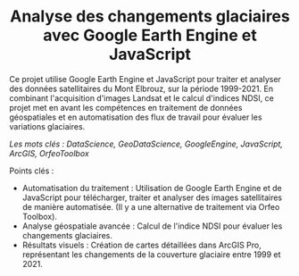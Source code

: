 <h1 align="center">Analyse des changements glaciaires <br> avec Google Earth Engine et JavaScript</h1>

Ce projet utilise Google Earth Engine et JavaScript pour traiter et analyser des données satellitaires du Mont Elbrouz, sur la période 1999-2021. En combinant l'acquisition d'images Landsat et le calcul d'indices NDSI, ce projet met en avant les compétences en traitement de données géospatiales et en automatisation des flux de travail pour évaluer les variations glaciaires.

*Les mots clés : DataScience, GeoDataScience, GoogleEngine, JavaScript, ArcGIS, OrfeoToolbox*


Points clés :
- Automatisation du traitement : Utilisation de Google Earth Engine et de JavaScript pour télécharger, traiter et analyser des images satellitaires de manière automatisée. (Il y a une alternative de traitement via Orfeo Toolbox).
- Analyse géospatiale avancée : Calcul de l'indice NDSI pour évaluer les changements glaciaires.
- Résultats visuels : Création de cartes détaillées dans ArcGIS Pro, représentant les changements de la couverture glaciaire entre 1999 et 2021.

